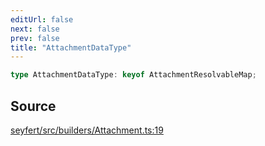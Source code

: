 ```yaml
---
editUrl: false
next: false
prev: false
title: "AttachmentDataType"
---
```


```ts
type AttachmentDataType: keyof AttachmentResolvableMap;
```

## Source

[seyfert/src/builders/Attachment.ts:19](https://github.com/potoland/potocuit/blob/fe122a1/src/builders/Attachment.ts#L19)
